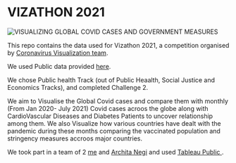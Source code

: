 # VIZATHON 2021

![VISUALIZING GLOBAL COVID CASES AND GOVERNMENT MEASURES](https://user-images.githubusercontent.com/65697330/127728641-99516d8e-1edd-4036-b83b-352c3ab9ef16.png)


This repo contains the data used for Vizathon 2021, a competition organised by [Coronavirus Visualization team](https://understandcovid.org/). 

We used Public data provided [here](https://github.com/owid/covid-19-data). 

We chose Public health Track (out of Public Heaalth, Social Justice and Economics Tracks), and completed Challenge 2.

We aim to Visualise the Global Covid cases and compare them with monthly (From Jan 2020- July 2021) Covid cases acroos the globe along with CardioVascular Diseases and Diabetes Patients to uncover relationship among them. We also Visualize how various countries have dealt with the pandemic during these months comparing the vaccinated population and stringency measures accroos major countries.

We took part in a team of 2 [me](https://github.com/RaghuMadhavTiwari) and [Archita Negi](https://github.com/ArchitaN10) and used [Tableau Public ](https://public.tableau.com/en-us/s/).
